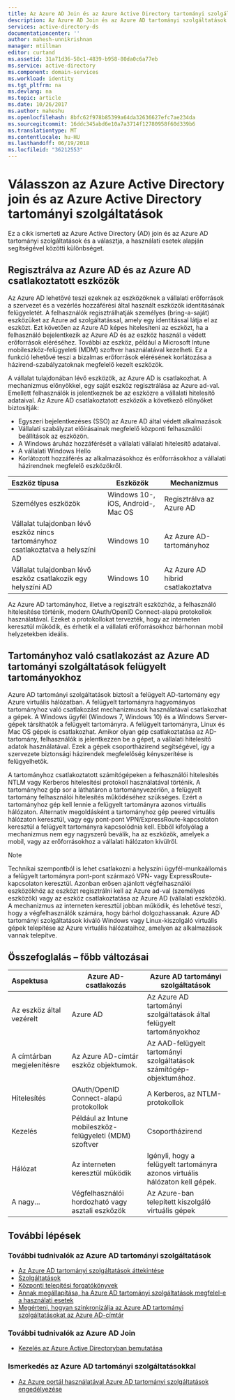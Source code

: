 ```yaml
---
title: Az Azure AD Join és az Azure Active Directory tartományi szolgáltatások összehasonlítása |} Microsoft Docs
description: Az Azure AD Join és az Azure AD tartományi szolgáltatások érdemesebb
services: active-directory-ds
documentationcenter: ''
author: mahesh-unnikrishnan
manager: mtillman
editor: curtand
ms.assetid: 31a71d36-58c1-4839-b958-80da0c6a77eb
ms.service: active-directory
ms.component: domain-services
ms.workload: identity
ms.tgt_pltfrm: na
ms.devlang: na
ms.topic: article
ms.date: 10/26/2017
ms.author: maheshu
ms.openlocfilehash: 8bfc62f978b85399a64da32636627efc7ae234da
ms.sourcegitcommit: 16ddc345abd6e10a7a3714f12780958f60d339b6
ms.translationtype: MT
ms.contentlocale: hu-HU
ms.lasthandoff: 06/19/2018
ms.locfileid: "36212553"
---
```

# <a name="choose-between-azure-active-directory-join-and-azure-active-directory-domain-services"></a>Válasszon az Azure Active Directory join és az Azure Active Directory tartományi szolgáltatások
Ez a cikk ismerteti az Azure Active Directory (AD) join és az Azure AD tartományi szolgáltatások és a választja, a használati esetek alapján segítségével közötti különbséget.

## <a name="azure-ad-registered-and-azure-ad-joined-devices"></a>Regisztrálva az Azure AD és az Azure AD csatlakoztatott eszközök
Az Azure AD lehetővé teszi ezeknek az eszközöknek a vállalati erőforrások a szervezet és a vezérlés hozzáférési által használt eszközök identitásának felügyeletét. A felhasználók regisztrálhatják személyes (bring-a-saját) eszközüket az Azure ad szolgáltatással, amely egy identitással látja el az eszközt. Ezt követően az Azure AD képes hitelesíteni az eszközt, ha a felhasználó bejelentkezik az Azure AD és az eszköz használ a védett erőforrások eléréséhez. További az eszköz, például a Microsoft Intune mobileszköz-felügyeleti (MDM) szoftver használatával kezelheti. Ez a funkció lehetővé teszi a bizalmas erőforrások elérésének korlátozása a házirend-szabályzatoknak megfelelő kezelt eszközök.

A vállalat tulajdonában lévő eszközök, az Azure AD is csatlakozhat. A mechanizmus előnyökkel, egy saját eszköz regisztrálása az Azure ad-val. Emellett felhasználók is jelentkeznek be az eszközre a vállalati hitelesítő adataival. Az Azure AD csatlakoztatott eszközök a következő előnyöket biztosítják:
* Egyszeri bejelentkezéses (SSO) az Azure AD által védett alkalmazások
* Vállalati szabályzat előírásainak megfelelő központi felhasználói beállítások az eszközön.
* A Windows áruház hozzáférését a vállalati vállalati hitelesítő adataival.
* A vállalati Windows Hello
* Korlátozott hozzáférés az alkalmazásokhoz és erőforrásokhoz a vállalati házirendnek megfelelő eszközökről.

| **Eszköz típusa** | **Eszközök** | **Mechanizmus** |
|:---| --- | --- |
| Személyes eszközök | Windows 10-, iOS, Android-, Mac OS | Regisztrálva az Azure AD |
| Vállalat tulajdonban lévő eszköz nincs tartományhoz csatlakoztatva a helyszíni AD | Windows 10 | Az Azure AD-tartományhoz |
| Vállalat tulajdonban lévő eszköz csatlakozik egy helyszíni AD | Windows 10 | Az Azure AD hibrid csatlakoztatva |

Az Azure AD tartományhoz, illetve a regisztrált eszközhöz, a felhasználó hitelesítése történik, modern OAuth/OpenID Connect-alapú protokollok használatával. Ezeket a protokollokat tervezték, hogy az interneten keresztül működik, és érhetik el a vállalati erőforrásokhoz bárhonnan mobil helyzetekben ideális.


## <a name="domain-join-to-azure-ad-domain-services-managed-domains"></a>Tartományhoz való csatlakozást az Azure AD tartományi szolgáltatások felügyelt tartományokhoz
Azure AD tartományi szolgáltatások biztosít a felügyelt AD-tartomány egy Azure virtuális hálózatban. A felügyelt tartományra hagyományos tartományhoz való csatlakozást mechanizmusok használatával csatlakozhat a gépek. A Windows ügyfél (Windows 7, Windows 10) és a Windows Server-gépek társíthatók a felügyelt tartományra. A felügyelt tartományra, Linux és Mac OS gépek is csatlakozhat. Amikor olyan gép csatlakoztatása az AD-tartomány, felhasználók is jelentkezzen be a gépet, a vállalati hitelesítő adatok használatával. Ezek a gépek csoportházirend segítségével, így a szervezete biztonsági házirendek megfelelőség kényszerítése is felügyelhetők.

A tartományhoz csatlakoztatott számítógépeken a felhasználói hitelesítés NTLM vagy Kerberos hitelesítési protokoll használatával történik. A tartományhoz gép sor a láthatáron a tartományvezérlőn, a felügyelt tartomány felhasználói hitelesítés működéséhez szükséges. Ezért a tartományhoz gép kell lennie a felügyelt tartományra azonos virtuális hálózaton. Alternatív megoldásként a tartományhoz gép peered virtuális hálózaton keresztül, vagy egy pont-pont VPN/ExpressRoute-kapcsolaton keresztül a felügyelt tartományra kapcsolódnia kell. Ebből kifolyólag a mechanizmus nem egy nagyszerű beválik, ha az eszközök, amelyek a mobil, vagy az erőforrásokhoz a vállalati hálózaton kívülről.

> [!NOTE]
> Technikai szempontból is lehet csatlakozni a helyszíni ügyfél-munkaállomás a felügyelt tartományra pont-pont származó VPN- vagy ExpressRoute-kapcsolaton keresztül. Azonban erősen ajánlott végfelhasználói eszközökhöz az eszközt regisztrálni kell az Azure ad-val (személyes eszközök) vagy az eszköz csatlakoztatása az Azure AD (vállalati eszközök). A mechanizmus az interneten keresztül jobban működik, és lehetővé teszi, hogy a végfelhasználók számára, hogy bárhol dolgozhassanak. Azure AD tartományi szolgáltatások kiváló Windows vagy Linux-kiszolgáló virtuális gépek telepítése az Azure virtuális hálózataihoz, amelyen az alkalmazások vannak telepítve.


## <a name="summary---key-differences"></a>Összefoglalás – főbb változásai
| **Aspektusa** | **Azure AD-csatlakozás** | **Azure AD tartományi szolgáltatások** |
|:---| --- | --- |
| Az eszköz által vezérelt | Azure AD | Az Azure AD tartományi szolgáltatások által felügyelt tartományokhoz |
| A címtárban megjelenítésre | Az Azure AD-címtár eszköz objektumok. | Az AAD-felügyelt tartományi szolgáltatások számítógép-objektumához. |
| Hitelesítés | OAuth/OpenID Connect-alapú protokollok | A Kerberos, az NTLM-protokollok |
| Kezelés | Például az Intune mobileszköz-felügyeleti (MDM) szoftver | Csoportházirend |
| Hálózat | Az interneten keresztül működik | Igényli, hogy a felügyelt tartományra azonos virtuális hálózaton kell gépek.|
| A nagy... | Végfelhasználói hordozható vagy asztali eszközök | Az Azure-ban telepített kiszolgáló virtuális gépek |


## <a name="next-steps"></a>További lépések
### <a name="learn-more-about-azure-ad-domain-services"></a>További tudnivalók az Azure AD tartományi szolgáltatások
* [Az Azure AD tartományi szolgáltatások áttekintése](active-directory-ds-overview.md)
* [Szolgáltatások](active-directory-ds-features.md)
* [Központi telepítési forgatókönyvek](active-directory-ds-scenarios.md)
* [Annak megállapítása, ha Azure AD tartományi szolgáltatások megfelel-e a használati esetek](active-directory-ds-comparison.md)
* [Megérteni, hogyan szinkronizálja az Azure AD tartományi szolgáltatásokat az Azure AD-címtár](active-directory-ds-synchronization.md)

### <a name="learn-more-about-azure-ad-join"></a>További tudnivalók az Azure AD Join
* [Kezelés az Azure Active Directoryban bemutatása](../active-directory/device-management-introduction.md)

### <a name="get-started-with-azure-ad-domain-services"></a>Ismerkedés az Azure AD tartományi szolgáltatásokkal
* [Az Azure portál használatával Azure AD tartományi szolgáltatások engedélyezése](active-directory-ds-getting-started.md)
